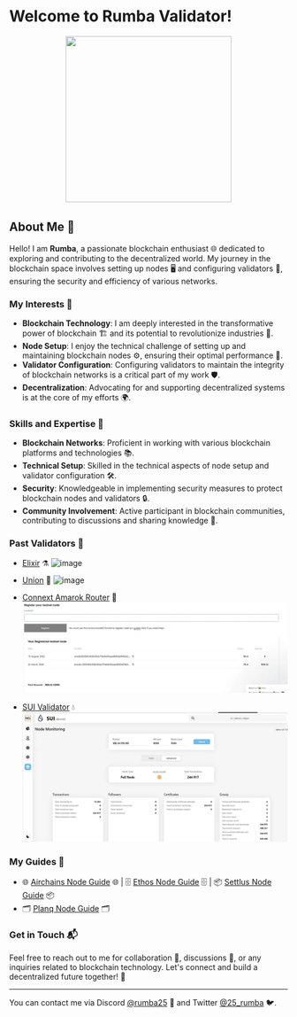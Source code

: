 # Welcome to Rumba Validator!

<p align="center">
  <img src="https://github.com/user-attachments/assets/164225b3-459d-49c3-84ec-8c3c5e7cbe85" width="300" height="300">
</p>



## About Me 🚀

Hello! I am **Rumba**, a passionate blockchain enthusiast 🌐 dedicated to exploring and contributing to the decentralized world. My journey in the blockchain space involves setting up nodes 🖥️ and configuring validators 🔐, ensuring the security and efficiency of various networks.

### My Interests 🎯

- **Blockchain Technology**: I am deeply interested in the transformative power of blockchain 🏗️ and its potential to revolutionize industries 🌟.
- **Node Setup**: I enjoy the technical challenge of setting up and maintaining blockchain nodes ⚙️, ensuring their optimal performance 🚀.
- **Validator Configuration**: Configuring validators to maintain the integrity of blockchain networks is a critical part of my work 🛡️.
- **Decentralization**: Advocating for and supporting decentralized systems is at the core of my efforts 🌍.

### Skills and Expertise 🧠

- **Blockchain Networks**: Proficient in working with various blockchain platforms and technologies 📚.
- **Technical Setup**: Skilled in the technical aspects of node setup and validator configuration 🛠️.
- **Security**: Knowledgeable in implementing security measures to protect blockchain nodes and validators 🔒.
- **Community Involvement**: Active participant in blockchain communities, contributing to discussions and sharing knowledge 🤝.

### Past Validators 🔗

- [Elixir]() ⚗️
![image](https://github.com/user-attachments/assets/b058f15f-7d78-4c46-b81c-8ac5c1014327)


- [Union]() 💱
![image](https://github.com/user-attachments/assets/e534e58f-2e51-44be-a82a-a41890318753)

  
- [Connext Amarok Router](https://testnet.amarok.connextscan.io/router/0xb5B518a636b0444C2BEd27D07f02D237C200ad93) 🚀
![Connext Amarok Router Picture](https://raw.githubusercontent.com/rumba25/rumba25/main/rumba-amarok.webp)

- [SUI Validator]() 💧
![SUI Validator Picture](https://raw.githubusercontent.com/rumba25/rumba25/main/rumba-sui.webp)

### My Guides 📘

- 🌐 [Airchains Node Guide](https://github.com/rumba25/guides/blob/main/Airchains-guide.md) 🌐 | 🗄️ [Ethos Node Guide](https://github.com/rumba25/guides/blob/main/Ethos-guide.md) 🗄️ | 📦 [Settlus Node Guide](https://github.com/rumba25/guides/blob/main/Settlus-guide.md) 📦
- 🗂️ [Planq Node Guide](https://github.com/rumba25/guides/blob/main/planq-node-guide.md) 🗂️


### Get in Touch 📬

Feel free to reach out to me for collaboration 🤝, discussions 💬, or any inquiries related to blockchain technology. Let's connect and build a decentralized future together! 🌟

---

You can contact me via Discord [@rumba25](https://discord.com/users/960325727708917780) 🔗 and Twitter [@25_rumba](https://x.com/25_rumba) 🐦.
